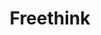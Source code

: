 ---
facebook: https://facebook.com/freethinkmedia
instagram: https://instagram.com/freethink
linkedin: https://linkedin.com/company/freethink-media
logohandle: freethink
sort: freethink
title: Freethink
twitter: https://x.com/freethinkmedia
website: https://www.freethink.com/
youtube: https://youtube.com/channel/UConJDkGk921yT9hISzFqpzw
---